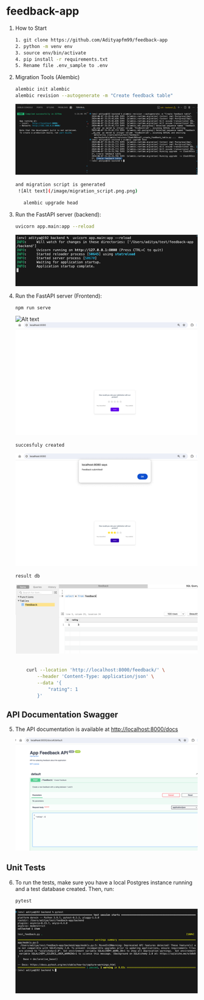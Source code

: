 # feedback-app

1. How to Start
    ```bash
    1. git clone https://github.com/Adityapfm99/feedback-app
    2. python -m venv env
    3. source env/bin/activate
    4. pip install -r requirements.txt
    5. Rename file .env_sample to .env

    ```
2. Migration Tools (Alembic)
   
    ```bash
    alembic init alembic
    alembic revision --autogenerate -m "Create feedback table"
    
    ```
     ![Alt text](/image/alembic.png)

    ```bash
    and migration script is generated
     ![Alt text](/image/migration_script.png.png)
    ```

     ```bash
        alembic upgrade head
    ```

3. Run the FastAPI server (backend):

    ```bash
    uvicorn app.main:app --reload
    ```
    ![Alt text](/image/startBe.png)


4. Run the FastAPI server (Frontend):

    ```bash
    npm run serve
    ```
    ![Alt text](/image/startfe.png.png)
    ![Alt text](/image/ui.png)

    ```bash
    succesfuly created
    ```

    ![Alt text](/image/submitted.png)

    ```bash
    result db
    ```
    ![Alt text](/image/result_db.png)

    ```bash
        
        curl --location 'http://localhost:8000/feedback/' \
            --header 'Content-Type: application/json' \
            --data '{
                "rating": 1
            }'
     ```
## API Documentation Swagger

5. The API documentation is available at [http://localhost:8000/docs](http://localhost:8000/docs)

    ![Alt text](/image/swagger.png)

## Unit Tests

6. To run the tests, make sure you have a local Postgres instance running and a test database created. Then, run:

    ```bash
    pytest
    ```

    ![Alt text](/image/unittest.png)
